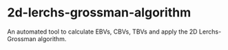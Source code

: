 # 2d-lerchs-grossman-algorithm
An automated tool to calculate EBVs, CBVs, TBVs and apply the 2D Lerchs-Grossman algorithm.
